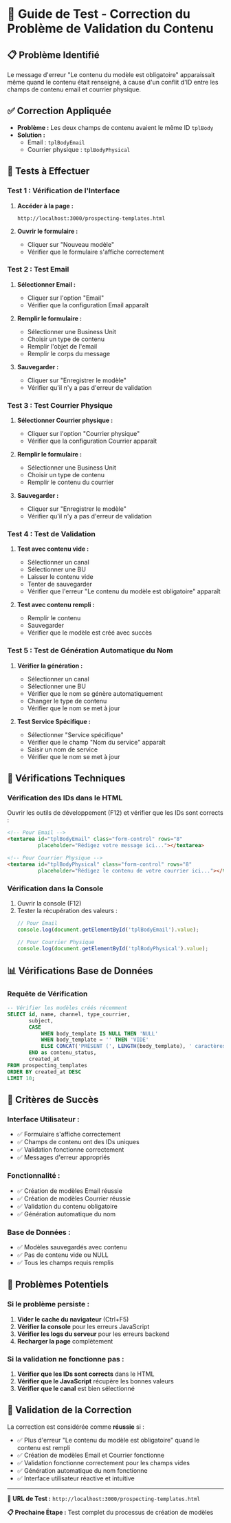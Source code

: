 # 🔧 Guide de Test - Correction du Problème de Validation du Contenu

## 📋 Problème Identifié
Le message d'erreur "Le contenu du modèle est obligatoire" apparaissait même quand le contenu était renseigné, à cause d'un conflit d'ID entre les champs de contenu email et courrier physique.

## ✅ Correction Appliquée
- **Problème :** Les deux champs de contenu avaient le même ID `tplBody`
- **Solution :** 
  - Email : `tplBodyEmail`
  - Courrier physique : `tplBodyPhysical`

## 🧪 Tests à Effectuer

### **Test 1 : Vérification de l'Interface**
1. **Accéder à la page :**
   ```
   http://localhost:3000/prospecting-templates.html
   ```

2. **Ouvrir le formulaire :**
   - Cliquer sur "Nouveau modèle"
   - Vérifier que le formulaire s'affiche correctement

### **Test 2 : Test Email**
1. **Sélectionner Email :**
   - Cliquer sur l'option "Email"
   - Vérifier que la configuration Email apparaît

2. **Remplir le formulaire :**
   - Sélectionner une Business Unit
   - Choisir un type de contenu
   - Remplir l'objet de l'email
   - Remplir le corps du message

3. **Sauvegarder :**
   - Cliquer sur "Enregistrer le modèle"
   - Vérifier qu'il n'y a pas d'erreur de validation

### **Test 3 : Test Courrier Physique**
1. **Sélectionner Courrier physique :**
   - Cliquer sur l'option "Courrier physique"
   - Vérifier que la configuration Courrier apparaît

2. **Remplir le formulaire :**
   - Sélectionner une Business Unit
   - Choisir un type de contenu
   - Remplir le contenu du courrier

3. **Sauvegarder :**
   - Cliquer sur "Enregistrer le modèle"
   - Vérifier qu'il n'y a pas d'erreur de validation

### **Test 4 : Test de Validation**
1. **Test avec contenu vide :**
   - Sélectionner un canal
   - Sélectionner une BU
   - Laisser le contenu vide
   - Tenter de sauvegarder
   - Vérifier que l'erreur "Le contenu du modèle est obligatoire" apparaît

2. **Test avec contenu rempli :**
   - Remplir le contenu
   - Sauvegarder
   - Vérifier que le modèle est créé avec succès

### **Test 5 : Test de Génération Automatique du Nom**
1. **Vérifier la génération :**
   - Sélectionner un canal
   - Sélectionner une BU
   - Vérifier que le nom se génère automatiquement
   - Changer le type de contenu
   - Vérifier que le nom se met à jour

2. **Test Service Spécifique :**
   - Sélectionner "Service spécifique"
   - Vérifier que le champ "Nom du service" apparaît
   - Saisir un nom de service
   - Vérifier que le nom se met à jour

## 🔧 Vérifications Techniques

### **Vérification des IDs dans le HTML**
Ouvrir les outils de développement (F12) et vérifier que les IDs sont corrects :

```html
<!-- Pour Email -->
<textarea id="tplBodyEmail" class="form-control" rows="8" 
          placeholder="Rédigez votre message ici..."></textarea>

<!-- Pour Courrier Physique -->
<textarea id="tplBodyPhysical" class="form-control" rows="8" 
          placeholder="Rédigez le contenu de votre courrier ici..."></textarea>
```

### **Vérification dans la Console**
1. Ouvrir la console (F12)
2. Tester la récupération des valeurs :
   ```javascript
   // Pour Email
   console.log(document.getElementById('tplBodyEmail').value);
   
   // Pour Courrier Physique
   console.log(document.getElementById('tplBodyPhysical').value);
   ```

## 📊 Vérifications Base de Données

### **Requête de Vérification**
```sql
-- Vérifier les modèles créés récemment
SELECT id, name, channel, type_courrier, 
       subject, 
       CASE 
           WHEN body_template IS NULL THEN 'NULL'
           WHEN body_template = '' THEN 'VIDE'
           ELSE CONCAT('PRÉSENT (', LENGTH(body_template), ' caractères)')
       END as contenu_status,
       created_at
FROM prospecting_templates 
ORDER BY created_at DESC 
LIMIT 10;
```

## 🎯 Critères de Succès

### **Interface Utilisateur :**
- ✅ Formulaire s'affiche correctement
- ✅ Champs de contenu ont des IDs uniques
- ✅ Validation fonctionne correctement
- ✅ Messages d'erreur appropriés

### **Fonctionnalité :**
- ✅ Création de modèles Email réussie
- ✅ Création de modèles Courrier réussie
- ✅ Validation du contenu obligatoire
- ✅ Génération automatique du nom

### **Base de Données :**
- ✅ Modèles sauvegardés avec contenu
- ✅ Pas de contenu vide ou NULL
- ✅ Tous les champs requis remplis

## 🐛 Problèmes Potentiels

### **Si le problème persiste :**
1. **Vider le cache du navigateur** (Ctrl+F5)
2. **Vérifier la console** pour les erreurs JavaScript
3. **Vérifier les logs du serveur** pour les erreurs backend
4. **Recharger la page** complètement

### **Si la validation ne fonctionne pas :**
1. **Vérifier que les IDs sont corrects** dans le HTML
2. **Vérifier que le JavaScript** récupère les bonnes valeurs
3. **Vérifier que le canal** est bien sélectionné

## 🎉 Validation de la Correction

La correction est considérée comme **réussie** si :
- ✅ Plus d'erreur "Le contenu du modèle est obligatoire" quand le contenu est rempli
- ✅ Création de modèles Email et Courrier fonctionne
- ✅ Validation fonctionne correctement pour les champs vides
- ✅ Génération automatique du nom fonctionne
- ✅ Interface utilisateur réactive et intuitive

---

**🔗 URL de Test :** `http://localhost:3000/prospecting-templates.html`

**📋 Prochaine Étape :** Test complet du processus de création de modèles
